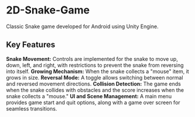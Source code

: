 # 2D-Snake-Game
 Classic Snake game developed for Android using Unity Engine.

<h2>Key Features</h2>
<b>Snake Movement:</b> Controls are implemented for the snake to move up, down, left, and right, with restrictions to prevent the snake from reversing into itself.
<b>Growing Mechanism:</b> When the snake collects a "mouse" item, it grows in size.
<b>Reversal Mode:</b> A toggle allows switching between normal and reversed movement directions.
<b>Collision Detection:</b> The game ends when the snake collides with obstacles and the score increases when the snake collects a "mouse."
<b>UI and Scene Management:</b> A main menu provides game start and quit options, along with a game over screen for seamless transitions.
